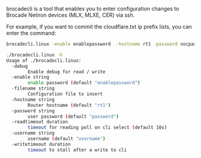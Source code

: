 brocadecli is a tool that enables you to enter configuration changes to Brocade Netiron devices (MLX, MLXE, CER) via ssh.

For example, if you want to commit the cloudflare.txt ip prefix lists, you can enter the command:

```bash 
brocadecli.linux -enable enablepassword  -hostname rt1 -password nocpassword -username noc  -readtimeout 10s -filename cloudflare.txt
```

```bash
./brocadecli.linux -h
Usage of ./brocadecli.linux:
  -debug
    	Enable debug for read / write
  -enable string
    	enable password (default "enablepassword")
  -filename string
    	Configuration file to insert
  -hostname string
    	Router hostname (default "rt1")
  -password string
    	user password (default "password")
  -readtimeout duration
    	timeout for reading poll on cli select (default 10s)
  -username string
    	username (default "username")
  -writetimeout duration
    	timeout to stall after a write to cli
```
